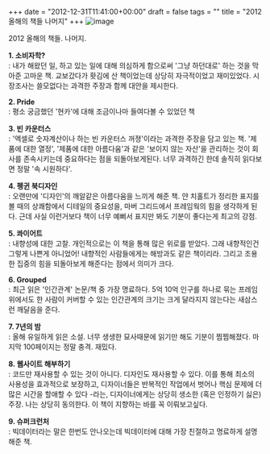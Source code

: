 +++
date = "2012-12-31T11:41:00+00:00"
draft = false
tags = ""
title = "2012 올해의 책들 나머지"
+++
![image](/tumblr_img/2012-12-31-2012-1-/a98fe897b71c467526747e22c970f1f0f7fe8c9192af8eaef4c9b502d4dec23f.jpg)



2012 올해의 책들. 나머지.

**1\. 소비자학?**  
: 내가 해왔던 일, 하고 있는 일에 대해 의심하게 함으로써 '그냥 하던대로' 하는 것을 막아준 고마운 책. 교보갔다가 홧김에 산 책이었는데 상당히 자극적이었고 재미있었다. 시장조사는 쓸모없다는 과격한 주장과 함께 대안을 제시한다.

**2\. Pride**  
: 평소 궁금했던 '현카'에 대해 조금이나마 들여다볼 수 있었던 책

**3\. 빈 카운터스**  
: '엑셀로 숫자계산이나 하는 빈 카운터스 꺼졍'이라는 과격한 주장을 담고 있는 책. '제품에 대한 열정', '제품에 대한 아름다움'과 같은 '보이지 않는 자산'을 관리하는 것이 회사를 존속시키는데 중요하다는 점을 되돌아보게된다. 너무 과격하긴 한데 솔직히 읽다보면 정말 '속 시원하다'.

**4\. 펭귄 북디자인**  
: 오랜만에 '디자인'의 깨알같은 아름다움을 느끼게 해준 책. 얀 치홀트가 정리한 표지를 볼 때의 상쾌함에서 디테일의 중요성을, 마버 그리드에서 프레임웍의 힘을 생각하게 된다. 근데 사실 이런거보다 책이 너무 예뻐서 표지만 봐도 기분이 좋다는게 최고의 강점.

**5\. 콰이어트**  
: 내향성에 대한 고찰. 개인적으로는 이 책을 통해 많은 위로를 받았다. 그래 내향적인건 그렇게 나쁜게 아니었어! 내향적인 사람들에게는 해방과도 같은 책이리라. 그리고 조용한 집중의 힘을 되돌아보게 해준다는 점에서 의미가 크다.

**6\. Grouped**  
: 최근 읽은 '인간관계' 논문/책 중 가장 명료하다. 5억 10억 인구를 하나로 묶는 프레임 위에서도 한 사람이 커버할 수 있는 인간관계의 크기는 크게 달라지지 않는다는 새삼스런 깨달음을 준다.

**7\. 7년의 밤**  
: 올해 유일하게 읽은 소설. 너무 생생한 묘사때문에 읽기만 해도 기분이 찜찜해졌다. 마지막 100페이지는 정말 충격. 재밌다.

**8\. 웹사이트 해부하기**  
: 코드만 재사용할 수 있는 것이 아니다. 디자인도 재사용할 수 있다. 이를 통해 최소의 사용성을 효과적으로 보장하고, 디자이너들은 반복적인 작업에서 벗어나 핵심 문제에 더 많은 시간을 할애할 수 있다 -라는, 디자이너에게는 상당히 생소한 (혹은 인정하기 싫은) 주장. 나는 상당히 동의한다. 이 책이 지향하는 바를 꼭 이뤄보고싶다.

**9\. 슈퍼크런처**  
: 빅데이터라는 말은 한번도 안나오는데 빅데이터에 대해 가장 친절하고 명료하게 설명해준 책.
